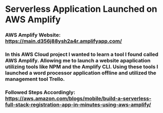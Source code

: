 # Serverless Application Launched on AWS Amplify

### AWS Amplify Website: https://main.d356j88ysh2a4r.amplifyapp.com/

### In this AWS Cloud project I wanted to learn a tool I found called AWS Amplify. Allowing me to launch a website apaplication utilizing tools like NPM and the Amplify CLI. Using these tools I launched a word processor application offline and utilized the management tool Trello. 

### Followed Steps Accordingly: https://aws.amazon.com/blogs/mobile/build-a-serverless-full-stack-registration-app-in-minutes-using-aws-amplify/
